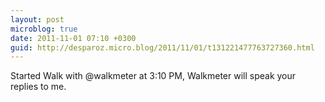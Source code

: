 ```yaml
---
layout: post
microblog: true
date: 2011-11-01 07:10 +0300
guid: http://desparoz.micro.blog/2011/11/01/t131221477763727360.html
---
```

Started Walk with @walkmeter at 3:10 PM, Walkmeter will speak your replies to me.

